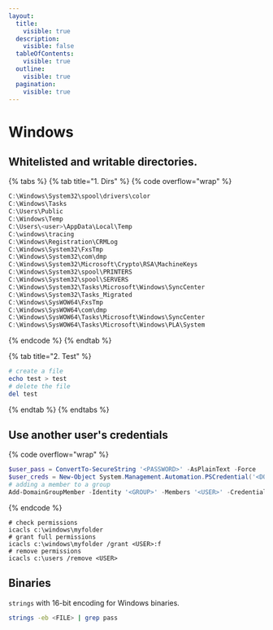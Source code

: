 ```yaml
---
layout:
  title:
    visible: true
  description:
    visible: false
  tableOfContents:
    visible: true
  outline:
    visible: true
  pagination:
    visible: true
---
```


# Windows

## Whitelisted and writable directories.

{% tabs %}
{% tab title="1. Dirs" %}
{% code overflow="wrap" %}
```powershell
C:\Windows\System32\spool\drivers\color
C:\Windows\Tasks
C:\Users\Public
C:\Windows\Temp
C:\Users\<user>\AppData\Local\Temp
C:\windows\tracing
C:\Windows\Registration\CRMLog
C:\Windows\System32\FxsTmp
C:\Windows\System32\com\dmp
C:\Windows\System32\Microsoft\Crypto\RSA\MachineKeys
C:\Windows\System32\spool\PRINTERS
C:\Windows\System32\spool\SERVERS
C:\Windows\System32\Tasks\Microsoft\Windows\SyncCenter
C:\Windows\System32\Tasks_Migrated
C:\Windows\SysWOW64\FxsTmp
C:\Windows\SysWOW64\com\dmp
C:\Windows\SysWOW64\Tasks\Microsoft\Windows\SyncCenter
C:\Windows\SysWOW64\Tasks\Microsoft\Windows\PLA\System
```
{% endcode %}
{% endtab %}

{% tab title="2. Test" %}
```powershell
# create a file
echo test > test
# delete the file
del test
```
{% endtab %}
{% endtabs %}

## Use another user's credentials

{% code overflow="wrap" %}
```powershell
$user_pass = ConvertTo-SecureString '<PASSWORD>' -AsPlainText -Force
$user_creds = New-Object System.Management.Automation.PSCredential('<DOMAIN\user', $user_pass)
# adding a member to a group
Add-DomainGroupMember -Identity '<GROUP>' -Members '<USER>' -Credential $user_creds -verbose
```
{% endcode %}

```
# check permissions
icacls c:\windows\myfolder
# grant full permissions
icacls c:\windows\myfolder /grant <USER>:f
# remove permissions
icacls c:\users /remove <USER>
```

## Binaries

`strings` with 16-bit encoding for Windows binaries.

```bash
strings -eb <FILE> | grep pass
```
